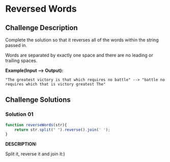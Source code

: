 # Reversed Words

## Challenge Description

Complete the solution so that it reverses all of the words within the string passed in.

Words are separated by exactly one space and there are no leading or trailing spaces.

**Example(Input --> Output):**

```
"The greatest victory is that which requires no battle" --> "battle no requires which that is victory greatest The"
```

## Challenge Solutions

### Solution 01

```js
function reverseWords(str){
    return str.split(" ").reverse().join(' '); 
}
```

**DESCRIPTION:**

Split it, reverse it and join it:)
